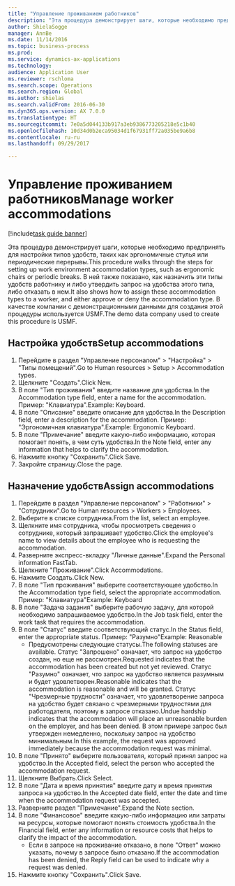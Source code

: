 ```yaml
--- 
title: "Управление проживанием работников"
description: "Эта процедура демонстрирует шаги, которые необходимо предпринять для настройки типов удобств, таких как эргономичные стулья или периодические перерывы."
author: ShielaSogge
manager: AnnBe
ms.date: 11/14/2016
ms.topic: business-process
ms.prod: 
ms.service: dynamics-ax-applications
ms.technology: 
audience: Application User
ms.reviewer: rschloma
ms.search.scope: Operations
ms.search.region: Global
ms.author: shielas
ms.search.validFrom: 2016-06-30
ms.dyn365.ops.version: AX 7.0.0
ms.translationtype: HT
ms.sourcegitcommit: 7e0a5d044133b917a3eb9386773205218e5c1b40
ms.openlocfilehash: 10d34d0b2eca95034d1f67931ff72a035be9a6b8
ms.contentlocale: ru-ru
ms.lasthandoff: 09/29/2017

---
```

# <a name="manage-worker-accommodations"></a><span data-ttu-id="941e9-103">Управление проживанием работников</span><span class="sxs-lookup"><span data-stu-id="941e9-103">Manage worker accommodations</span></span>

[!include[task guide banner](../../../includes/task-guide-banner.md)]

<span data-ttu-id="941e9-104">Эта процедура демонстрирует шаги, которые необходимо предпринять для настройки типов удобств, таких как эргономичные стулья или периодические перерывы.</span><span class="sxs-lookup"><span data-stu-id="941e9-104">This procedure walks through the steps for setting up work environment accommodation types, such as ergonomic chairs or periodic breaks.</span></span> <span data-ttu-id="941e9-105">В ней также показано, как назначить эти типы удобств работнику и либо утвердить запрос на удобства этого типа, либо отказать в нем.</span><span class="sxs-lookup"><span data-stu-id="941e9-105">It also shows how to assign these accommodation types to a worker, and either approve or deny the accommodation type.</span></span> <span data-ttu-id="941e9-106">В качестве компании с демонстрационными данными для создания этой процедуры используется USMF.</span><span class="sxs-lookup"><span data-stu-id="941e9-106">The demo data company used to create this procedure is USMF.</span></span>


## <a name="setup-accommodations"></a><span data-ttu-id="941e9-107">Настройка удобств</span><span class="sxs-lookup"><span data-stu-id="941e9-107">Setup accommodations</span></span>
1. <span data-ttu-id="941e9-108">Перейдите в раздел "Управление персоналом" > "Настройка" > "Типы помещений".</span><span class="sxs-lookup"><span data-stu-id="941e9-108">Go to Human resources > Setup > Accommodation types.</span></span>
2. <span data-ttu-id="941e9-109">Щелкните "Создать".</span><span class="sxs-lookup"><span data-stu-id="941e9-109">Click New.</span></span>
3. <span data-ttu-id="941e9-110">В поле "Тип проживания" введите название для удобства.</span><span class="sxs-lookup"><span data-stu-id="941e9-110">In the Accommodation type field, enter a name for the accommodation.</span></span> <span data-ttu-id="941e9-111">Пример: "Клавиатура".</span><span class="sxs-lookup"><span data-stu-id="941e9-111">Example: Keyboard.</span></span>
4. <span data-ttu-id="941e9-112">В поле "Описание" введите описание для удобства.</span><span class="sxs-lookup"><span data-stu-id="941e9-112">In the Description field, enter a description for the accommodation.</span></span> <span data-ttu-id="941e9-113">Пример: "Эргономичная клавиатура".</span><span class="sxs-lookup"><span data-stu-id="941e9-113">Example: Ergonomic Keyboard.</span></span>
5. <span data-ttu-id="941e9-114">В поле "Примечание" введите какую-либо информацию, которая помогает понять, в чем суть удобства.</span><span class="sxs-lookup"><span data-stu-id="941e9-114">In the Note field, enter any information that helps to clarify the accommodation.</span></span>
6. <span data-ttu-id="941e9-115">Нажмите кнопку "Сохранить".</span><span class="sxs-lookup"><span data-stu-id="941e9-115">Click Save.</span></span>
7. <span data-ttu-id="941e9-116">Закройте страницу.</span><span class="sxs-lookup"><span data-stu-id="941e9-116">Close the page.</span></span>

## <a name="assign-accommodations"></a><span data-ttu-id="941e9-117">Назначение удобств</span><span class="sxs-lookup"><span data-stu-id="941e9-117">Assign accommodations</span></span>
1. <span data-ttu-id="941e9-118">Перейдите в раздел "Управление персоналом" > "Работники" > "Сотрудники".</span><span class="sxs-lookup"><span data-stu-id="941e9-118">Go to Human resources > Workers > Employees.</span></span>
2. <span data-ttu-id="941e9-119">Выберите в списке сотрудника.</span><span class="sxs-lookup"><span data-stu-id="941e9-119">From the list, select an employee.</span></span>
3. <span data-ttu-id="941e9-120">Щелкните имя сотрудника, чтобы просмотреть сведения о сотруднике, который запрашивает удобство.</span><span class="sxs-lookup"><span data-stu-id="941e9-120">Click the employee's name to view details about the employee who is requesting the accommodation.</span></span>
4. <span data-ttu-id="941e9-121">Разверните экспресс-вкладку "Личные данные".</span><span class="sxs-lookup"><span data-stu-id="941e9-121">Expand the Personal information FastTab.</span></span>
5. <span data-ttu-id="941e9-122">Щелкните "Проживание".</span><span class="sxs-lookup"><span data-stu-id="941e9-122">Click Accommodations.</span></span>
6. <span data-ttu-id="941e9-123">Нажмите Создать.</span><span class="sxs-lookup"><span data-stu-id="941e9-123">Click New.</span></span>
7. <span data-ttu-id="941e9-124">В поле "Тип проживания" выберите соответствующее удобство.</span><span class="sxs-lookup"><span data-stu-id="941e9-124">In the Accommodation type field, select the appropriate accommodation.</span></span> <span data-ttu-id="941e9-125">Пример: "Клавиатура"</span><span class="sxs-lookup"><span data-stu-id="941e9-125">Example: Keyboard</span></span>
8. <span data-ttu-id="941e9-126">В поле "Задача задания" выберите рабочую задачу, для которой необходимо запрашиваемое удобство.</span><span class="sxs-lookup"><span data-stu-id="941e9-126">In the Job task field, enter the work task that requires the accommodation.</span></span>
9. <span data-ttu-id="941e9-127">В поле "Статус" введите соответствующий статус.</span><span class="sxs-lookup"><span data-stu-id="941e9-127">In the Status field, enter the appropriate status.</span></span> <span data-ttu-id="941e9-128">Пример: "Разумно"</span><span class="sxs-lookup"><span data-stu-id="941e9-128">Example: Reasonable</span></span>
    * <span data-ttu-id="941e9-129">Предусмотрены следующие статусы.</span><span class="sxs-lookup"><span data-stu-id="941e9-129">The following statuses are available.</span></span> <span data-ttu-id="941e9-130">Статус "Запрошено" означает, что запрос на удобство создан, но еще не рассмотрен.</span><span class="sxs-lookup"><span data-stu-id="941e9-130">Requested indicates that the accommodation has been created but not yet reviewed.</span></span> <span data-ttu-id="941e9-131">Статус "Разумно" означает, что запрос на удобство является разумным и будет удовлетворен.</span><span class="sxs-lookup"><span data-stu-id="941e9-131">Reasonable indicates that the accommodation is reasonable and will be granted.</span></span> <span data-ttu-id="941e9-132">Статус "Чрезмерные трудности" означает, что удовлетворение запроса на удобство будет связано с чрезмерными трудностями для работодателя, поэтому в запросе отказано.</span><span class="sxs-lookup"><span data-stu-id="941e9-132">Undue hardship indicates that the accommodation will place an unreasonable burden on the employer, and has been denied.</span></span> <span data-ttu-id="941e9-133">В этом примере запрос был утвержден немедленно, поскольку запрос на удобство минимальным.</span><span class="sxs-lookup"><span data-stu-id="941e9-133">In this example, the request was approved immediately because the accommodation request was minimal.</span></span>  
10. <span data-ttu-id="941e9-134">В поле "Принято" выберите пользователя, который принял запрос на удобство.</span><span class="sxs-lookup"><span data-stu-id="941e9-134">In the Accepted field, select the person who accepted the accommodation request.</span></span>
11. <span data-ttu-id="941e9-135">Щелкните Выбрать.</span><span class="sxs-lookup"><span data-stu-id="941e9-135">Click Select.</span></span>
12. <span data-ttu-id="941e9-136">В поле "Дата и время принятия" введите дату и время принятия запроса на удобство.</span><span class="sxs-lookup"><span data-stu-id="941e9-136">In the Accepted date field, enter the date and time when the accommodation request was accepted.</span></span>
13. <span data-ttu-id="941e9-137">Разверните раздел "Примечание".</span><span class="sxs-lookup"><span data-stu-id="941e9-137">Expand the Note section.</span></span>
14. <span data-ttu-id="941e9-138">В поле "Финансовое" введите какую-либо информацию или затраты на ресурсы, которые помогают понять стоимость удобства.</span><span class="sxs-lookup"><span data-stu-id="941e9-138">In the Financial field, enter any information or resource costs that helps to clarify the impact of the accommodation.</span></span>
    * <span data-ttu-id="941e9-139">Если в запросе на проживание отказано, в поле "Ответ" можно указать, почему в запросе было отказано.</span><span class="sxs-lookup"><span data-stu-id="941e9-139">If the accommodation has been denied, the Reply field can be used to indicate why a request was denied.</span></span>  
15. <span data-ttu-id="941e9-140">Нажмите кнопку "Сохранить".</span><span class="sxs-lookup"><span data-stu-id="941e9-140">Click Save.</span></span>


